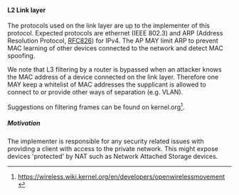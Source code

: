 #### L2 Link layer

The protocols used on the link layer are up to the implementer of this protocol.
Expected protocols are
ethernet (IEEE 802.3)
and ARP
(Address Resolution Protocol, [RFC826](https://www.ietf.org/rfc/rfc826.txt))
for IPv4.
The AP
MAY
limit ARP to prevent MAC learning of other devices connected to the network
and detect MAC spoofing.

We note that L3 filtering by a router is bypassed when an attacker
knows the MAC address of a device connected on the link layer.
Therefore one
MAY
keep a whitelist of MAC addresses the supplicant is allowed to connect to
or provide other ways of separation (e.g. VLAN).

Suggestions on filtering frames can be found on
kernel.org[^kernelonwlan].

[^kernelonwlan]: https://wireless.wiki.kernel.org/en/developers/openwirelessmovement



##### Motivation


The implementer is responsible for any security related issues with providing a client
with access to the private network.
This might expose devices 'protected' by NAT such as Network Attached Storage devices.


<!--
Larger networks have a VLAN per supplicant.
We could have a separate VLAN.
-->

